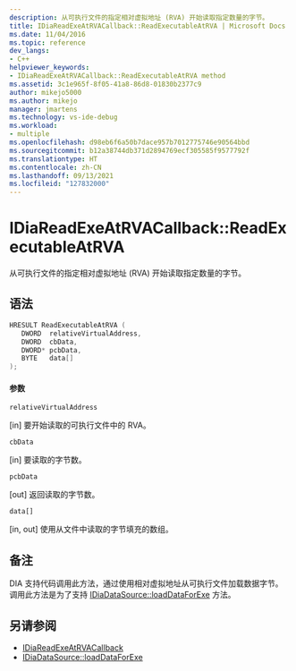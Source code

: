 ```yaml
---
description: 从可执行文件的指定相对虚拟地址 (RVA) 开始读取指定数量的字节。
title: IDiaReadExeAtRVACallback::ReadExecutableAtRVA | Microsoft Docs
ms.date: 11/04/2016
ms.topic: reference
dev_langs:
- C++
helpviewer_keywords:
- IDiaReadExeAtRVACallback::ReadExecutableAtRVA method
ms.assetid: 3c1e965f-8f05-41a8-86d8-01830b2377c9
author: mikejo5000
ms.author: mikejo
manager: jmartens
ms.technology: vs-ide-debug
ms.workload:
- multiple
ms.openlocfilehash: d98eb6f6a50b7dace957b7012775746e90564bbd
ms.sourcegitcommit: b12a38744db371d2894769ecf305585f9577792f
ms.translationtype: HT
ms.contentlocale: zh-CN
ms.lasthandoff: 09/13/2021
ms.locfileid: "127832000"
---
```

# <a name="idiareadexeatrvacallbackreadexecutableatrva"></a>IDiaReadExeAtRVACallback::ReadExecutableAtRVA
从可执行文件的指定相对虚拟地址 (RVA) 开始读取指定数量的字节。

## <a name="syntax"></a>语法

```C++
HRESULT ReadExecutableAtRVA ( 
   DWORD  relativeVirtualAddress,
   DWORD  cbData,
   DWORD* pcbData,
   BYTE   data[]
);
```

#### <a name="parameters"></a>参数
 `relativeVirtualAddress`

[in] 要开始读取的可执行文件中的 RVA。

 `cbData`

[in] 要读取的字节数。

 `pcbData`

[out] 返回读取的字节数。

 `data[]`

[in, out] 使用从文件中读取的字节填充的数组。

## <a name="remarks"></a>备注
 DIA 支持代码调用此方法，通过使用相对虚拟地址从可执行文件加载数据字节。 调用此方法是为了支持 [IDiaDataSource::loadDataForExe](../../debugger/debug-interface-access/idiadatasource-loaddataforexe.md) 方法。

## <a name="see-also"></a>另请参阅
- [IDiaReadExeAtRVACallback](../../debugger/debug-interface-access/idiareadexeatrvacallback.md)
- [IDiaDataSource::loadDataForExe](../../debugger/debug-interface-access/idiadatasource-loaddataforexe.md)

